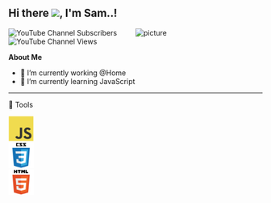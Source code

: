  Hi there <img src="https://raw.githubusercontent.com/MartinHeinz/MartinHeinz/master/wave.gif" width="30px">, I'm Sam..! 
---



  <div>
    <img src="https://user-images.githubusercontent.com/74038190/225813708-98b745f2-7d22-48cf-9150-083f1b00d6c9.gif" alt="picture" width="50%" align="right" />
    </div>




  <img alt="YouTube Channel Subscribers" src="https://img.shields.io/youtube/channel/subscribers/UCMEAZUKrw_B23PypVM7MdlA"> <img alt="YouTube Channel Views"   src="https://img.shields.io/youtube/channel/views/UCMEAZUKrw_B23PypVM7MdlA">


   **About Me**




   
  - 🔭 I’m currently working @Home <br>
  - 🌱 I’m currently learning JavaScript <br>





   

---
🧰 Tools

<div style=" width: 50px; ">
<img src="https://github.com/devicons/devicon/blob/master/icons/javascript/javascript-original.svg" alt="JavaScript logo" width="50px" hight="50px" /> 
<img src="https://github.com/devicons/devicon/blob/master/icons/css3/css3-original-wordmark.svg" alt="CSS logo" width="50px" hight="50px" /> 
<img src="https://github.com/devicons/devicon/blob/master/icons/html5/html5-original-wordmark.svg" alt="HTML logo" width="50px" hight="50px" /> <br>
</div>

<!--
![Sam's GitHub stats](https://github-readme-stats.vercel.app/api?username=sama&theme=dark&show_icons=true)


**sameera474/sameera474** is a ✨ _special_ ✨ repository because its `README.md` (this file) appears on your GitHub profile.

Here are some ideas to get you started:

- 🔭 I’m currently working on ...
- 🌱 I’m currently learning ...
- 👯 I’m looking to collaborate on ...
- 🤔 I’m looking for help with ...
- 💬 Ask me about ...
- 📫 How to reach me: ...
- 😄 Pronouns: ...
- ⚡ Fun fact: ...
-->

